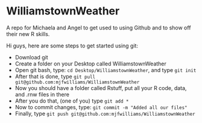 WilliamstownWeather
===================

A repo for Michaela and Angel to get used to using Github and to show off their new R skills.


Hi guys, here are some steps to get started using git:

- Download git
- Create a folder on your Desktop called WilliamstownWeather
- Open git bash, type: `cd Desktop/WilliamstownWeather`, and type `git init`
- After that is done, type `git pull git@github.com:mjfwilliams/WilliamstownWeather`
- Now you should have a folder called Rstuff, put all your R code, data, and .rnw files in there
- After you do that, (one of you) type `git add *`
- Now to commit changes, type: `git commit -m "Added all our files"`
- Finally, type `git push git@github.com:mjfwilliams/WilliamstownWeather`


